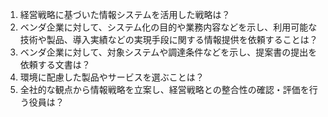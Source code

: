 1. 経営戦略に基づいた情報システムを活用した戦略は？  
2. ベンダ企業に対して、システム化の目的や業務内容などを示し、利用可能な技術や製品、導入実績などの実現手段に関する情報提供を依頼することは？  
3. ベンダ企業に対して、対象システムや調達条件などを示し、提案書の提出を依頼する文書は？  
4. 環境に配慮した製品やサービスを選ぶことは？  
5. 全社的な観点から情報戦略を立案し、経営戦略との整合性の確認・評価を行う役員は？
